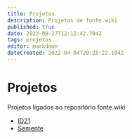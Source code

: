 ```yaml
---
title: Projetos
description: Projetos de fonte.wiki
published: true
date: 2023-09-27T12:12:42.704Z
tags: projetos
editor: markdown
dateCreated: 2022-04-04T20:28:22.184Z
---
```


# Projetos

Projetos ligados ao repositório fonte.wiki

 - [ID21](/Projetos/id21)
 - [Semente](/Projetos/semente)
 
 